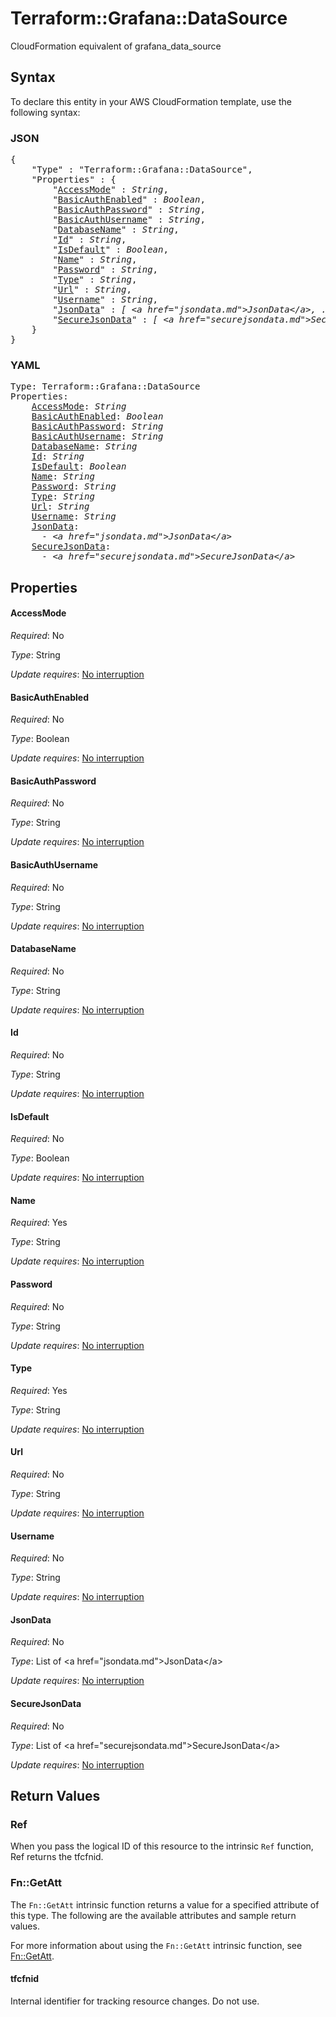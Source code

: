 # Terraform::Grafana::DataSource

CloudFormation equivalent of grafana_data_source

## Syntax

To declare this entity in your AWS CloudFormation template, use the following syntax:

### JSON

<pre>
{
    "Type" : "Terraform::Grafana::DataSource",
    "Properties" : {
        "<a href="#accessmode" title="AccessMode">AccessMode</a>" : <i>String</i>,
        "<a href="#basicauthenabled" title="BasicAuthEnabled">BasicAuthEnabled</a>" : <i>Boolean</i>,
        "<a href="#basicauthpassword" title="BasicAuthPassword">BasicAuthPassword</a>" : <i>String</i>,
        "<a href="#basicauthusername" title="BasicAuthUsername">BasicAuthUsername</a>" : <i>String</i>,
        "<a href="#databasename" title="DatabaseName">DatabaseName</a>" : <i>String</i>,
        "<a href="#id" title="Id">Id</a>" : <i>String</i>,
        "<a href="#isdefault" title="IsDefault">IsDefault</a>" : <i>Boolean</i>,
        "<a href="#name" title="Name">Name</a>" : <i>String</i>,
        "<a href="#password" title="Password">Password</a>" : <i>String</i>,
        "<a href="#type" title="Type">Type</a>" : <i>String</i>,
        "<a href="#url" title="Url">Url</a>" : <i>String</i>,
        "<a href="#username" title="Username">Username</a>" : <i>String</i>,
        "<a href="#jsondata" title="JsonData">JsonData</a>" : <i>[ &lt;a href=&#34;jsondata.md&#34;&gt;JsonData&lt;/a&gt;, ... ]</i>,
        "<a href="#securejsondata" title="SecureJsonData">SecureJsonData</a>" : <i>[ &lt;a href=&#34;securejsondata.md&#34;&gt;SecureJsonData&lt;/a&gt;, ... ]</i>
    }
}
</pre>

### YAML

<pre>
Type: Terraform::Grafana::DataSource
Properties:
    <a href="#accessmode" title="AccessMode">AccessMode</a>: <i>String</i>
    <a href="#basicauthenabled" title="BasicAuthEnabled">BasicAuthEnabled</a>: <i>Boolean</i>
    <a href="#basicauthpassword" title="BasicAuthPassword">BasicAuthPassword</a>: <i>String</i>
    <a href="#basicauthusername" title="BasicAuthUsername">BasicAuthUsername</a>: <i>String</i>
    <a href="#databasename" title="DatabaseName">DatabaseName</a>: <i>String</i>
    <a href="#id" title="Id">Id</a>: <i>String</i>
    <a href="#isdefault" title="IsDefault">IsDefault</a>: <i>Boolean</i>
    <a href="#name" title="Name">Name</a>: <i>String</i>
    <a href="#password" title="Password">Password</a>: <i>String</i>
    <a href="#type" title="Type">Type</a>: <i>String</i>
    <a href="#url" title="Url">Url</a>: <i>String</i>
    <a href="#username" title="Username">Username</a>: <i>String</i>
    <a href="#jsondata" title="JsonData">JsonData</a>: <i>
      - &lt;a href=&#34;jsondata.md&#34;&gt;JsonData&lt;/a&gt;</i>
    <a href="#securejsondata" title="SecureJsonData">SecureJsonData</a>: <i>
      - &lt;a href=&#34;securejsondata.md&#34;&gt;SecureJsonData&lt;/a&gt;</i>
</pre>

## Properties

#### AccessMode

_Required_: No

_Type_: String

_Update requires_: [No interruption](https://docs.aws.amazon.com/AWSCloudFormation/latest/UserGuide/using-cfn-updating-stacks-update-behaviors.html#update-no-interrupt)

#### BasicAuthEnabled

_Required_: No

_Type_: Boolean

_Update requires_: [No interruption](https://docs.aws.amazon.com/AWSCloudFormation/latest/UserGuide/using-cfn-updating-stacks-update-behaviors.html#update-no-interrupt)

#### BasicAuthPassword

_Required_: No

_Type_: String

_Update requires_: [No interruption](https://docs.aws.amazon.com/AWSCloudFormation/latest/UserGuide/using-cfn-updating-stacks-update-behaviors.html#update-no-interrupt)

#### BasicAuthUsername

_Required_: No

_Type_: String

_Update requires_: [No interruption](https://docs.aws.amazon.com/AWSCloudFormation/latest/UserGuide/using-cfn-updating-stacks-update-behaviors.html#update-no-interrupt)

#### DatabaseName

_Required_: No

_Type_: String

_Update requires_: [No interruption](https://docs.aws.amazon.com/AWSCloudFormation/latest/UserGuide/using-cfn-updating-stacks-update-behaviors.html#update-no-interrupt)

#### Id

_Required_: No

_Type_: String

_Update requires_: [No interruption](https://docs.aws.amazon.com/AWSCloudFormation/latest/UserGuide/using-cfn-updating-stacks-update-behaviors.html#update-no-interrupt)

#### IsDefault

_Required_: No

_Type_: Boolean

_Update requires_: [No interruption](https://docs.aws.amazon.com/AWSCloudFormation/latest/UserGuide/using-cfn-updating-stacks-update-behaviors.html#update-no-interrupt)

#### Name

_Required_: Yes

_Type_: String

_Update requires_: [No interruption](https://docs.aws.amazon.com/AWSCloudFormation/latest/UserGuide/using-cfn-updating-stacks-update-behaviors.html#update-no-interrupt)

#### Password

_Required_: No

_Type_: String

_Update requires_: [No interruption](https://docs.aws.amazon.com/AWSCloudFormation/latest/UserGuide/using-cfn-updating-stacks-update-behaviors.html#update-no-interrupt)

#### Type

_Required_: Yes

_Type_: String

_Update requires_: [No interruption](https://docs.aws.amazon.com/AWSCloudFormation/latest/UserGuide/using-cfn-updating-stacks-update-behaviors.html#update-no-interrupt)

#### Url

_Required_: No

_Type_: String

_Update requires_: [No interruption](https://docs.aws.amazon.com/AWSCloudFormation/latest/UserGuide/using-cfn-updating-stacks-update-behaviors.html#update-no-interrupt)

#### Username

_Required_: No

_Type_: String

_Update requires_: [No interruption](https://docs.aws.amazon.com/AWSCloudFormation/latest/UserGuide/using-cfn-updating-stacks-update-behaviors.html#update-no-interrupt)

#### JsonData

_Required_: No

_Type_: List of &lt;a href=&#34;jsondata.md&#34;&gt;JsonData&lt;/a&gt;

_Update requires_: [No interruption](https://docs.aws.amazon.com/AWSCloudFormation/latest/UserGuide/using-cfn-updating-stacks-update-behaviors.html#update-no-interrupt)

#### SecureJsonData

_Required_: No

_Type_: List of &lt;a href=&#34;securejsondata.md&#34;&gt;SecureJsonData&lt;/a&gt;

_Update requires_: [No interruption](https://docs.aws.amazon.com/AWSCloudFormation/latest/UserGuide/using-cfn-updating-stacks-update-behaviors.html#update-no-interrupt)

## Return Values

### Ref

When you pass the logical ID of this resource to the intrinsic `Ref` function, Ref returns the tfcfnid.

### Fn::GetAtt

The `Fn::GetAtt` intrinsic function returns a value for a specified attribute of this type. The following are the available attributes and sample return values.

For more information about using the `Fn::GetAtt` intrinsic function, see [Fn::GetAtt](https://docs.aws.amazon.com/AWSCloudFormation/latest/UserGuide/intrinsic-function-reference-getatt.html).

#### tfcfnid

Internal identifier for tracking resource changes. Do not use.

